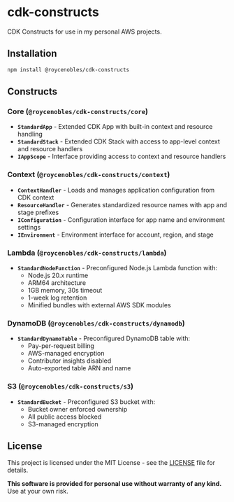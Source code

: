 # cdk-constructs

CDK Constructs for use in my personal AWS projects.

## Installation

```bash
npm install @roycenobles/cdk-constructs
```

## Constructs

### Core (`@roycenobles/cdk-constructs/core`)

- **`StandardApp`** - Extended CDK App with built-in context and resource handling
- **`StandardStack`** - Extended CDK Stack with access to app-level context and resource handlers
- **`IAppScope`** - Interface providing access to context and resource handlers

### Context (`@roycenobles/cdk-constructs/context`)

- **`ContextHandler`** - Loads and manages application configuration from CDK context
- **`ResourceHandler`** - Generates standardized resource names with app and stage prefixes
- **`IConfiguration`** - Configuration interface for app name and environment settings
- **`IEnvironment`** - Environment interface for account, region, and stage

### Lambda (`@roycenobles/cdk-constructs/lambda`)

- **`StandardNodeFunction`** - Preconfigured Node.js Lambda function with:
  - Node.js 20.x runtime
  - ARM64 architecture
  - 1GB memory, 30s timeout
  - 1-week log retention
  - Minified bundles with external AWS SDK modules

### DynamoDB (`@roycenobles/cdk-constructs/dynamodb`)

- **`StandardDynamoTable`** - Preconfigured DynamoDB table with:
  - Pay-per-request billing
  - AWS-managed encryption
  - Contributor insights disabled
  - Auto-exported table ARN and name

### S3 (`@roycenobles/cdk-constructs/s3`)

- **`StandardBucket`** - Preconfigured S3 bucket with:
  - Bucket owner enforced ownership
  - All public access blocked
  - S3-managed encryption

## License

This project is licensed under the MIT License - see the [LICENSE](LICENSE) file for details.

**This software is provided for personal use without warranty of any kind.** Use at your own risk.

